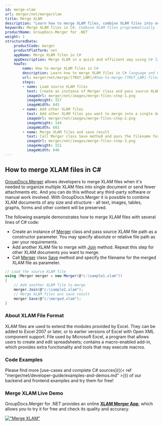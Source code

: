 ```yaml
---
id: merge-xlam
url: merger/net/merge/xlam
title: Merge XLAM
description: "Learn how to merge XLAM files, combine XLAM files into one file programmatically in C# language using GroupDocs.Merger for .NET library."
keywords: Merge XLAM files in C#, Combine XLAM files programmatically
productName: GroupDocs.Merger for .NET
weight: 1
structuredData:
    productCode: merger
    productPlatform: net
    appName: Merge XLAM files in C#
    appDescription: Merge XLAM in a quick and efficient way using C# language and GroupDocs.Merger for .NET API, without the use of any third-party software like Microsoft or Open Office.
    howTo:
        name: How to merge XLAM files in C# 
        description: Learn how to merge XLAM files in C# language and GroupDocs.Merger for .NET API, without the use of any third-party software like Microsoft or Open Office.
        url: merger/net/merge/[TRGT_LWR]/#how-to-merge-[TRGT_LWR]-files-in-c
        steps:
        - name: Load source XLAM files 
          text: Create an instance of Merger class and pass source XLAM file path as a constructor parameter. You may specify absolute or relative file path as per your requirements. 
          imageUrl: merger/net/images/merge-files-step-1.png
          imageHeight: 157
          imageWidth: 645
        - name: Add other XLAM files
          text: Add other XLAM files you want to merge into a single document with Join method of Merger class.
          imageUrl: merger/net/images/merge-files-step-2.png
          imageHeight: 144
          imageWidth: 603
        - name: Merge XLAM files and save result 
          text: Call Merger class Save method and pass the filename for the resultant XLAM file as parameter.
          imageUrl: merger/net/images/merge-files-step-3.png
          imageHeight: 151
          imageWidth: 646
---
```


## How to merge XLAM files in C#

[GroupDocs.Merger](https://products.groupdocs.com/merger/net) allows developers to merge XLAM files when it's needed to organize multiple
 XLAM files into single document or send fewer attachments etc. And you can do this without any third-party software or manual work involved.
 With GroupDocs.Merger it is possible to combine XLAM documents of any size and structure - all text, images, tables, graphs, forms and other content will be preserved.

The following example demonstrates how to merge XLAM files with several lines of C# code:

* Create an instance of [Merger](https://apireference.groupdocs.com/net/merger/groupdocs.merger/merger) class and pass source XLAM file path as a constructor parameter. You may specify absolute or relative file path as per your requirements.
* Add another XLAM file to merge with [Join](https://apireference.groupdocs.com/merger/net/groupdocs.merger/merger/methods/join/index) method. Repeat this step for other XLAM documents you want to merge.
* Call [Merger](https://apireference.groupdocs.com/net/merger/groupdocs.merger/merger) class [Save](https://apireference.groupdocs.com/merger/net/groupdocs.merger/merger/methods/save/index) method and specify the filename for the merged XLAM file as parameter.

```csharp
// Load the source XLAM file
using (Merger merger = new Merger(@"c:\sample1.xlam"))
{
    // Add another XLAM file to merge
    merger.Join(@"c:\sample2.xlam");
    // Merge XLAM files ans save result
    merger.Save(@"c:\merged.xlam");
}
```

### About XLAM File Format 

XLAM files are used to extend the modules provided by Excel. They can be added to Excel 2007 or later, or to earlier versions of Excel with Open XML component support. File used by Microsoft Excel, a program that allows users to create and edit spreadsheets; contains a macro-enabled add-in, which provides extra functionality and tools that may execute macros.

### Code Examples

Please find more [use-cases and complete C# sources]({{< ref "merger/net/developer-guide/examples-and-demos.md" >}}) of our backend and frontend examples and try them for free!

### Merge XLAM Live Demo 

GroupDocs.Merger for .NET provides an online [**XLAM Merger App**](https://products.groupdocs.app/merger/xlam), which allows you to try it for free and check its quality and accuracy.

[!["Merge XLAM"](merger/net/images/merge/merge-xlam.png)](https://products.groupdocs.app/merger/xlam)